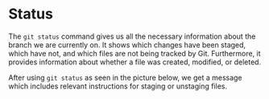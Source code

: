 # Status

The `git status` command gives us all the necessary information about the branch we are currently on. It shows which
changes have been staged, which have not, and which files are not being tracked by Git. Furthermore, it provides
information about whether a file was created, modified, or deleted. 

After using `git status` as seen in the picture below, we get a message which includes relevant instructions for staging or unstaging files.

![]()
